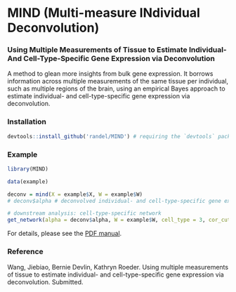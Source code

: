 MIND (Multi-measure INdividual Deconvolution)
=====

### Using Multiple Measurements of Tissue to Estimate Individual- And Cell-Type-Specific Gene Expression via Deconvolution

A method to glean more insights from bulk gene expression. It borrows information across multiple measurements of the same tissue per individual, such as multiple regions of the brain, using an empirical Bayes approach to estimate individual- and cell-type-specific gene expression via deconvolution.

### Installation

```r
devtools::install_github('randel/MIND') # requiring the `devtools` package
```

### Example

```r
library(MIND)

data(example)

deconv = mind(X = example$X, W = example$W)
# deconv$alpha # deconvolved individual- and cell-type-specific gene expression

# downstream analysis: cell-type-specific network
get_network(alpha = deconv$alpha, W = example$W, cell_type = 3, cor_cutoff = 0.7)
```

For details, please see the [PDF manual](https://github.com/randel/MIND/blob/master/MIND-manual.pdf).


### Reference
Wang, Jiebiao, Bernie Devlin, Kathryn Roeder. Using multiple measurements of tissue to estimate individual- and cell-type-specific gene expression via deconvolution. Submitted.
